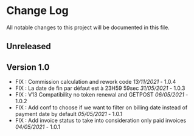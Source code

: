 # Change Log
All notable changes to this project will be documented in this file.

## Unreleased

## Version 1.0

- FIX : Commission calculation and rework code *13/11/2021* - 1.0.4
- FIX : La date de fin par défaut est à 23H59 59sec *31/05/2021* - 1.0.3
- FIX : V13 Compatibility no token renewal and GETPOST *06/05/2021* - 1.0.2
- FIX : Add conf to choose if we want to filter on billing date instead of payment date by default *05/05/2021* - 1.0.1
- FIX : Add invoice status to take into consideration only paid invoices *04/05/2021* - 1.0.1
